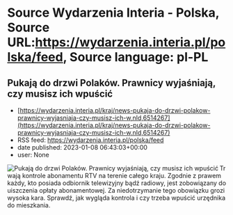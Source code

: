 # Source Wydarzenia Interia - Polska, Source URL:https://wydarzenia.interia.pl/polska/feed, Source language: pl-PL

## Pukają do drzwi Polaków. Prawnicy wyjaśniają, czy musisz ich wpuścić
 - [https://wydarzenia.interia.pl/kraj/news-pukaja-do-drzwi-polakow-prawnicy-wyjasniaja-czy-musisz-ich-w,nId,6514267](https://wydarzenia.interia.pl/kraj/news-pukaja-do-drzwi-polakow-prawnicy-wyjasniaja-czy-musisz-ich-w,nId,6514267)
 - RSS feed: https://wydarzenia.interia.pl/polska/feed
 - date published: 2023-01-08 06:43:03+00:00
 - user: None

<p><a href="https://wydarzenia.interia.pl/kraj/news-pukaja-do-drzwi-polakow-prawnicy-wyjasniaja-czy-musisz-ich-w,nId,6514267"><img align="left" alt="Pukają do drzwi Polaków. Prawnicy wyjaśniają, czy musisz ich wpuścić" src="https://i.iplsc.com/pukaja-do-drzwi-polakow-prawnicy-wyjasniaja-czy-musisz-ich-w/000GDKI2AFB9CXR0-C321.jpg" /></a>Trwają kontrole abonamentu RTV na terenie całego kraju. Zgodnie z prawem każdy, kto posiada odbiornik telewizyjny bądź radiowy, jest zobowiązany do uiszczenia opłaty abonamentowej. Za niedotrzymanie tego obowiązku grozi wysoka kara. Sprawdź, jak wygląda kontrola i czy trzeba wpuścić urzędnika do mieszkania.</p><br clear="all" />
